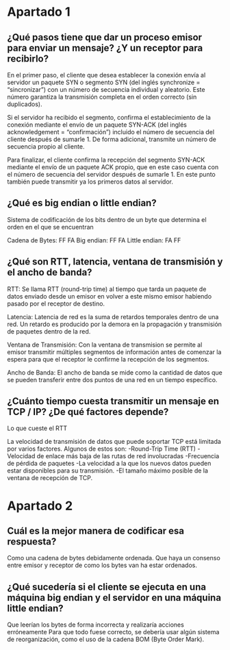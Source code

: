 # Apartado 1

## ¿Qué pasos tiene que dar un proceso emisor para enviar un mensaje? ¿Y un receptor para recibirlo?
En el primer paso, el cliente que desea establecer la conexión envía al servidor un paquete SYN o segmento SYN (del inglés synchronize = “sincronizar”) con un número de secuencia individual y aleatorio. Este número garantiza la transmisión completa en el orden correcto (sin duplicados).

Si el servidor ha recibido el segmento, confirma el establecimiento de la conexión mediante el envío de un paquete SYN-ACK (del inglés acknowledgement = “confirmación”) incluido el número de secuencia del cliente después de sumarle 1. De forma adicional, transmite un número de secuencia propio al cliente.

Para finalizar, el cliente confirma la recepción del segmento SYN-ACK mediante el envío de un paquete ACK propio, que en este caso cuenta con el número de secuencia del servidor después de sumarle 1. En este punto también puede transmitir ya los primeros datos al servidor.


## ¿Qué es big endian o little endian? 
Sistema de codificación de los bits dentro de un byte que determina el orden 
en el que se encuentran

Cadena de Bytes: FF FA
Big endian: FF FA
Little endian: FA FF


## ¿Qué son RTT, latencia, ventana de transmisión y el ancho de banda? 
RTT: Se llama RTT (round-trip time) al tiempo que tarda un paquete de datos enviado desde un emisor en volver a este mismo emisor habiendo pasado por el receptor de destino.

Latencia: Latencia de red es la suma de retardos temporales dentro de una red. Un retardo es producido por la demora en la propagación y transmisión de paquetes dentro de la red.

Ventana de Transmisión: Con la ventana de transmision se permite al emisor transmitir múltiples segmentos de información antes de comenzar la espera para que el receptor le confirme la recepción de los segmentos.

Ancho de Banda: El ancho de banda se mide como la cantidad de datos que se pueden transferir entre dos puntos de una red en un tiempo específico.


## ¿Cuánto tiempo cuesta transmitir un mensaje en TCP / IP? ¿De qué factores depende?

Lo que cueste el RTT

La velocidad de transmisión de datos que puede soportar TCP está limitada por varios factores.
 Algunos de estos son:
 	-Round-Trip Time (RTT)
 	-Velocidad de enlace más baja de las rutas de red involucradas
 	-Frecuencia de pérdida de paquetes
 	-La velocidad a la que los nuevos datos pueden estar disponibles para su transmisión.
 	-El tamaño máximo posible de la ventana de recepción de TCP.



# Apartado 2

## Cuál es la mejor manera de codificar esa respuesta? 
Como una cadena de bytes debidamente ordenada. Que haya un consenso entre emisor y receptor de como los bytes van ha estar ordenados.

## ¿Qué sucedería si el cliente se ejecuta en una máquina big endian y el servidor en una máquina little endian?
Que leerían los bytes de forma incorrecta y realizaría acciones erróneamente
Para que todo fuese correcto, se debería usar algún sistema de reorganización, como el uso
de la cadena BOM (Byte Order Mark).